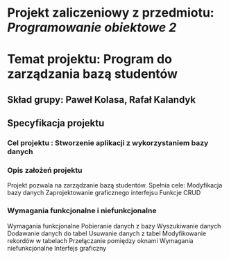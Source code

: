# Projekt zaliczeniowy z przedmiotu: _**Programowanie obiektowe 2**_

# Temat projektu: Program do zarządzania bazą studentów
## Skład grupy: Paweł Kolasa, Rafał Kalandyk
## Specyfikacja projektu
### Cel projektu : Stworzenie aplikacji z wykorzystaniem bazy danych
### Opis założeń projektu
Projekt pozwala na zarządzanie bazą studentów. Spełnia cele:
	Modyfikacja bazy danych
	Zaprojektowanie graficznego interfejsu
	Funkcje CRUD
### Wymagania funkcjonalne i niefunkcjonalne
Wymagania funkcjonalne
		Pobieranie danych z bazy
		Wyszukiwanie danych
		Dodawanie danych do tabel
		Usuwanie danych z tabel
		Modyfikowanie rekordów w tabelach
		Przełączanie pomiędzy oknami
Wymagania niefunkcjonalne
		Interfejs graficzny
